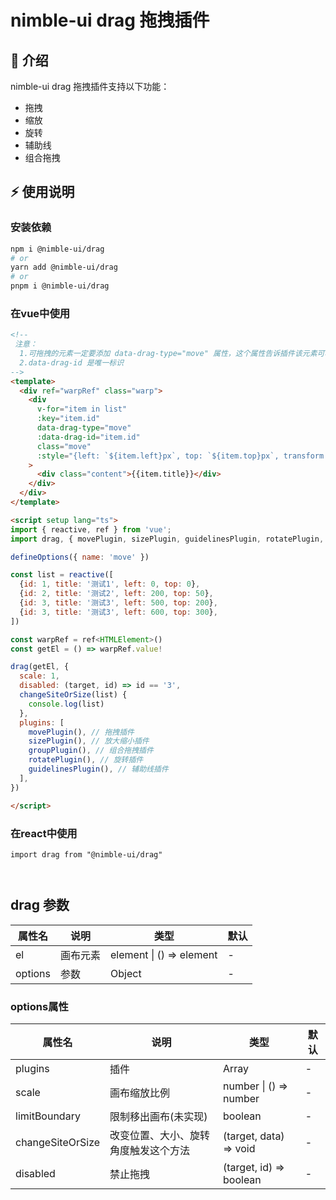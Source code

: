 # nimble-ui drag 拖拽插件

## 📢 介绍
nimble-ui drag 拖拽插件支持以下功能：
- 拖拽
- 缩放
- 旋转
- 辅助线
- 组合拖拽

## ⚡ 使用说明

### 安装依赖

```sh
npm i @nimble-ui/drag
# or
yarn add @nimble-ui/drag
# or
pnpm i @nimble-ui/drag
```

### 在vue中使用
```html
<!-- 
 注意：
  1.可拖拽的元素一定要添加 data-drag-type="move" 属性，这个属性告诉插件该元素可移动
  2.data-drag-id 是唯一标识
-->
<template>
  <div ref="warpRef" class="warp">
    <div
      v-for="item in list"
      :key="item.id"
      data-drag-type="move"
      :data-drag-id="item.id"
      class="move"
      :style="{left: `${item.left}px`, top: `${item.top}px`, transform: `rotate(${item.angle || 0}deg)`}"
    >
      <div class="content">{{item.title}}</div>
    </div>
  </div>
</template>

<script setup lang="ts">
import { reactive, ref } from 'vue';
import drag, { movePlugin, sizePlugin, guidelinesPlugin, rotatePlugin, groupPlugin } from '@nimble-ui/drag';

defineOptions({ name: 'move' })

const list = reactive([
  {id: 1, title: '测试1', left: 0, top: 0},
  {id: 2, title: '测试2', left: 200, top: 50},
  {id: 3, title: '测试3', left: 500, top: 200},
  {id: 3, title: '测试3', left: 600, top: 300},
])

const warpRef = ref<HTMLElement>()
const getEl = () => warpRef.value!

drag(getEl, {
  scale: 1,
  disabled: (target, id) => id == '3',
  changeSiteOrSize(list) {
    console.log(list)
  },
  plugins: [
    movePlugin(), // 拖拽插件
    sizePlugin(), // 放大缩小插件
    groupPlugin(), // 组合拖拽插件
    rotatePlugin(), // 旋转插件
    guidelinesPlugin(), // 辅助线插件
  ],
})

</script>
```

### 在react中使用
```tsx
import drag from "@nimble-ui/drag"



```

## drag 参数
|  属性名  |    说明    |           类型           | 默认 |
|---------|------------|--------------------------|-----|
| el      |  画布元素   | element \| () => element | - |
| options |  参数       | Object                   | - |

### options属性
| 属性名            | 说明                             | 类型                  | 默认 |
|------------------| -------------------------------- | --------------------- | ---- |
| plugins          | 插件                              | Array                 |  -  |
| scale            | 画布缩放比例                      | number \| () => number |  -  |
| limitBoundary    | 限制移出画布(未实现)               | boolean                |  -  |
| changeSiteOrSize | 改变位置、大小、旋转角度触发这个方法 | (target, data) => void |  -  |
| disabled         | 禁止拖拽                          | (target, id) => boolean | - |